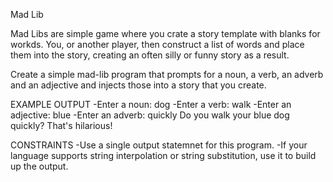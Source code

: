 Mad Lib

Mad Libs are simple game where you crate a story
template with blanks for workds. You, or another player,
then construct a list of words and place them into the story, 
creating an often silly or funny story as a result.

Create a simple mad-lib program that prompts for a noun,
a verb, an adverb and an adjective and injects those into 
a story that you create.

EXAMPLE OUTPUT
-Enter a noun: dog
-Enter a verb: walk
-Enter an adjective: blue
-Enter an adverb: quickly
Do you walk your blue dog quickly? That's hilarious!

CONSTRAINTS
-Use a single output statemnet for this program.
-If your language supports string interpolation or 
 string substitution, use it to build up the output.